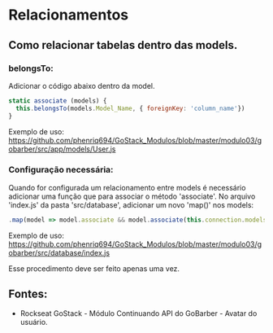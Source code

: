 # Relacionamentos
## Como relacionar tabelas dentro das models.

### belongsTo:
Adicionar o código abaixo dentro da model.
```javascript
static associate (models) {
  this.belongsTo(models.Model_Name, { foreignKey: 'column_name'})
}
```
Exemplo de uso: https://github.com/phenriq694/GoStack_Modulos/blob/master/modulo03/gobarber/src/app/models/User.js


### Configuração necessária:
Quando for configurada um relacionamento entre models é necessário adicionar uma função que para associar o método 'associate'.
No arquivo 'index.js' da pasta 'src/database', adicionar um novo 'map()' nos models:
```javascript
.map(model => model.associate && model.associate(this.connection.models));
```
Exemplo de uso: https://github.com/phenriq694/GoStack_Modulos/blob/master/modulo03/gobarber/src/database/index.js

Esse procedimento deve ser feito apenas uma vez. 

## Fontes: 
- Rockseat GoStack - Módulo Continuando API do GoBarber - Avatar do usuário. 